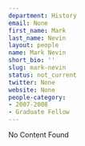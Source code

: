 ```yaml
---
department: History
email: None
first_name: Mark
last_name: Nevin
layout: people
name: Mark Nevin
short_bio: ''
slug: mark-nevin
status: not_current
twitter: None
website: None
people-category:
- 2007-2008
- Graduate Fellow
---
```


No Content Found
